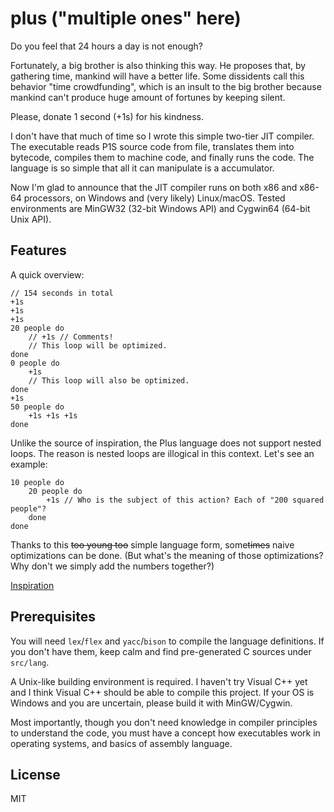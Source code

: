 # plus ("multiple ones" here)

Do you feel that 24 hours a day is not enough?

Fortunately, a big brother is also thinking this way. He proposes that, by
gathering time, mankind will have a better life. Some dissidents call
this behavior "time crowdfunding", which is an insult to the big brother
because mankind can't produce huge amount of fortunes by keeping silent.

Please, donate 1 second (+1s) for his kindness.

I don't have that much of time so I wrote this simple two-tier JIT compiler.
The executable reads P1S source code from file, translates them into bytecode,
compiles them to machine code, and finally runs the code. The language is so
simple that all it can manipulate is a accumulator.

Now I'm glad to announce that the JIT compiler runs on both x86 and x86-64
processors, on Windows and (very likely) Linux/macOS. Tested environments are
MinGW32 (32-bit Windows API) and Cygwin64 (64-bit Unix API).

## Features

A quick overview:

```plain
// 154 seconds in total
+1s
+1s
+1s
20 people do
    // +1s // Comments!
    // This loop will be optimized.
done
0 people do
    +1s
    // This loop will also be optimized.
done
+1s
50 people do
    +1s +1s +1s
done
```

Unlike the source of inspiration, the Plus language does not support
nested loops. The reason is nested loops are illogical in this context.
Let's see an example:

```plain
10 people do
    20 people do
        +1s // Who is the subject of this action? Each of "200 squared people"?
    done
done
```

Thanks to this <del>too young too</del> simple language form, some<del>times</del> naive
optimizations can be done. (But what's the meaning of those optimizations? Why don't
we simply add the numbers together?)

[Inspiration](https://github.com/IndeedPlusPlus/jit-in-10-minutes)

## Prerequisites

You will need `lex`/`flex` and `yacc`/`bison` to compile the language definitions.
If you don't have them, keep calm and find pre-generated C sources under
`src/lang`.

A Unix-like building environment is required. I haven't try Visual C++ yet and I
think Visual C++ should be able to compile this project. If your OS is Windows and
you are uncertain, please build it with MinGW/Cygwin.

Most importantly, though you don't need knowledge in compiler principles to
understand the code, you must have a concept how executables work in operating systems,
and basics of assembly language.

## License

MIT
